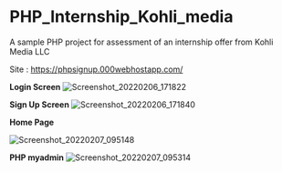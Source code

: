 # PHP_Internship_Kohli_media
A sample PHP  project for assessment of an internship offer from Kohli Media LLC

Site : https://phpsignup.000webhostapp.com/


<b>Login Screen</b>
![Screenshot_20220206_171822](https://user-images.githubusercontent.com/20498386/152684291-3b479da8-bc0b-4a9b-a700-7a871bc131f1.png)

<b>Sign Up Screen</b>
![Screenshot_20220206_171840](https://user-images.githubusercontent.com/20498386/152684299-105bf89e-e773-4efa-a494-d024db4615f5.png)


<b>Home Page</b>

![Screenshot_20220207_095148](https://user-images.githubusercontent.com/20498386/152724213-0871859f-2842-4131-9013-67d4759f9e51.png)


<b>PHP myadmin</b>
![Screenshot_20220207_095314](https://user-images.githubusercontent.com/20498386/152724219-ff9ef888-0d2d-45b0-9b57-5f079da8705b.png)
